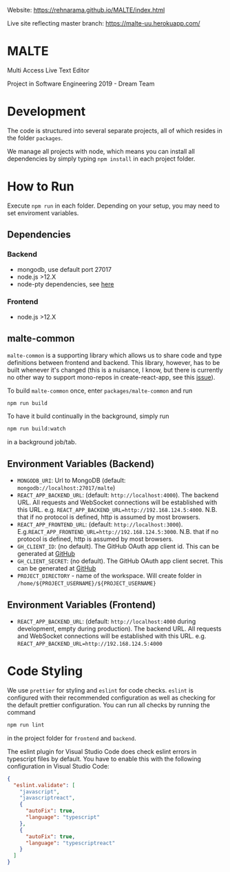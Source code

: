 Website: https://rehnarama.github.io/MALTE/index.html

Live site reflecting master branch: https://malte-uu.herokuapp.com/
# MALTE

Multi Access Live Text Editor

Project in Software Engineering 2019 - Dream Team

# Development

The code is structured into several separate projects, all of which resides
in the folder `packages`.

We manage all projects with node, which means you can install all dependencies
by simply typing `npm install` in each project folder.

# How to Run

Execute `npm run` in each folder. Depending on your setup, you may need to set enviroment variables.

## Dependencies

### Backend

- mongodb, use default port 27017
- node.js >12.X
- node-pty dependencies, see [here](https://github.com/microsoft/node-pty#dependencies)

### Frontend

- node.js >12.X

## malte-common

`malte-common` is a supporting library which allows us to share code and type
definitions between frontend and backend. This library, however, has to be
built whenever it's changed (this is a nuisance, I know, but there is currently
no other way to support mono-repos in create-react-app, see this
[issue](https://github.com/facebook/create-react-app/issues/1333)).

To build `malte-common` once, enter `packages/malte-common` and run

```sh
npm run build
```

To have it build continually in the background, simply run

```sh
npm run build:watch
```

in a background job/tab.

## Environment Variables (Backend)

- `MONGODB_URI`: Url to MongoDB (default: `mongodb://localhost:27017/malte`)
- `REACT_APP_BACKEND_URL`: (default: `http://localhost:4000`). The backend URL. All requests and WebSocket connections will be established with this URL. e.g. `REACT_APP_BACKEND_URL=http://192.168.124.5:4000`. N.B. that if no protocol is defined, http is assumed by most browsers.
- `REACT_APP_FRONTEND_URL`: (default: `http://localhost:3000`). E.g.`REACT_APP_FRONTEND_URL=http://192.168.124.5:3000`. N.B. that if no protocol is defined, http is assumed by most browsers.
- `GH_CLIENT_ID`: (no default). The GitHub OAuth app client id. This can be generated at [GitHub](https://github.com/settings/developers)
- `GH_CLIENT_SECRET`: (no default). The GitHub OAuth app client secret. This can be generated at [GitHub](https://github.com/settings/developers)
- `PROJECT_DIRECTORY` - name of the workspace. Will create folder in `/home/${PROJECT_USERNAME}/${PROJECT_USERNAME}`

## Environment Variables (Frontend)
- `REACT_APP_BACKEND_URL`: (default: `http://localhost:4000` during development, empty during production). The backend URL. All requests and WebSocket connections will be established with this URL. e.g. `REACT_APP_BACKEND_URL=http://192.168.124.5:4000`

# Code Styling

We use `prettier` for styling and `eslint` for code checks. `eslint` is
configured with their recommended configuration as well as checking for the
default prettier configuration. You can run all checks by running the command

```sh
npm run lint
```

in the project folder for `frontend` and `backend`.

The eslint plugin for Visual Studio Code does check eslint errors in typescript
files by default. You have to enable this with the following configuration in
Visual Studio Code:

```json
{
  "eslint.validate": [
    "javascript",
    "javascriptreact",
    {
      "autoFix": true,
      "language": "typescript"
    },
    {
      "autoFix": true,
      "language": "typescriptreact"
    }
  ]
}
```
